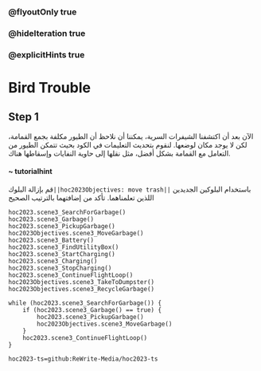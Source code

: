 ### @flyoutOnly true
### @hideIteration true
### @explicitHints true

# Bird Trouble

## Step 1
الآن بعد أن اكتشفنا الشيفرات السرية، يمكننا أن نلاحظ أن الطيور مكلفة بجمع القمامة، لكن لا يوجد مكان لوضعها. لنقوم بتحديث التعليمات في الكود بحيث تتمكن الطيور من التعامل مع القمامة بشكل أفضل، مثل نقلها إلى حاوية النفايات وإسقاطها هناك.

#### ~ tutorialhint 
قم بإزالة البلوك``||hoc2023Objectives: move trash||`` باستخدام البلوكين الجديدين اللذين تعلمناهما. تأكد من إضافتهما بالترتيب الصحيح

```ghost
hoc2023.scene3_SearchForGarbage()
hoc2023.scene3_Garbage()
hoc2023.scene3_PickupGarbage()
hoc2023Objectives.scene3_MoveGarbage()
hoc2023.scene3_Battery()
hoc2023.scene3_FindUtilityBox()
hoc2023.scene3_StartCharging()
hoc2023.scene3_Charging()
hoc2023.scene3_StopCharging()
hoc2023.scene3_ContinueFlightLoop()
hoc2023Objectives.scene3_TakeToDumpster()
hoc2023Objectives.scene3_RecycleGarbage()
```
```template
while (hoc2023.scene3_SearchForGarbage()) {
    if (hoc2023.scene3_Garbage() == true) {
        hoc2023.scene3_PickupGarbage()
        hoc2023Objectives.scene3_MoveGarbage()
    }
    hoc2023.scene3_ContinueFlightLoop()
}

```

```package
hoc2023-ts=github:ReWrite-Media/hoc2023-ts
```